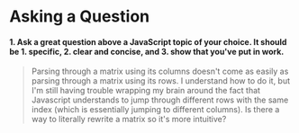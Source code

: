 # Asking a Question

#### 1. Ask a great question above a JavaScript topic of your choice. It should be 1. specific, 2. clear and concise, and 3. show that you've put in work.
> Parsing through a matrix using its columns doesn't come as easily as parsing through a matrix using its rows. I understand how to do it, but I'm still having trouble wrapping my brain around the fact that Javascript understands to jump through different rows with the same index (which is essentially jumping to different columns). Is there a way to literally rewrite a matrix so it's more intuitive? 

